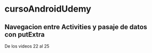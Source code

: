 # cursoAndroidUdemy

## Navegacion entre Activities y pasaje de datos con putExtra
De los videos 22 al 25
